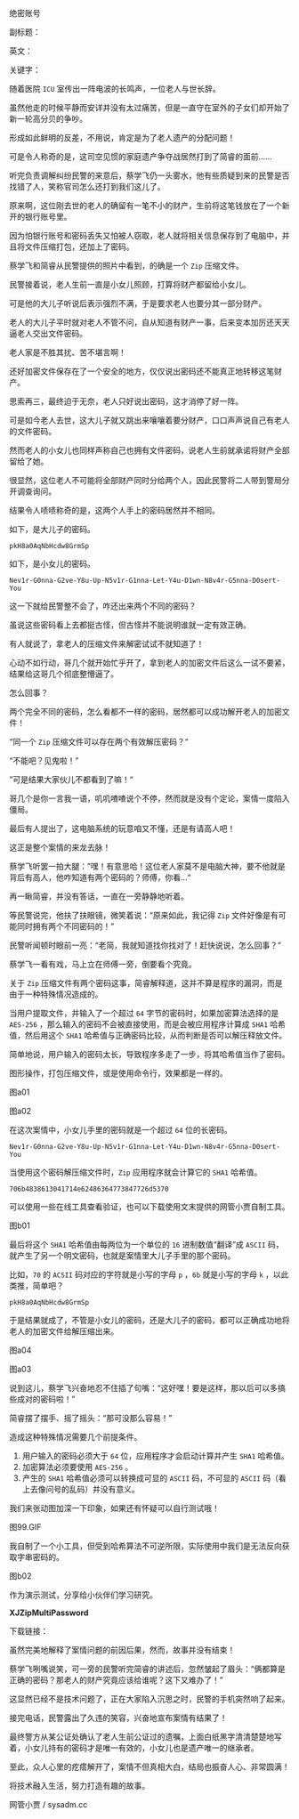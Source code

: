 绝密账号

副标题：

英文：

关键字：



随着医院 `ICU` 室传出一阵电波的长鸣声，一位老人与世长辞。

虽然他走的时候平静而安详并没有太过痛苦，但是一直守在室外的子女们却开始了新一轮高分贝的争吵。

形成如此鲜明的反差，不用说，肯定是为了老人遗产的分配问题！

可是令人称奇的是，这司空见惯的家庭遗产争夺战居然打到了简睿的面前......



听完负责调解纠纷民警的来意后，蔡学飞仍一头雾水，他有些质疑到来的民警是否找错了人，笑称官司怎么还打到我们这儿了。

原来啊，这位刚去世的老人的确留有一笔不小的财产，生前将这笔钱放在了一个新开的银行账号里。

因为怕银行账号和密码丢失又怕被人窃取，老人就将相关信息保存到了电脑中，并且将文件压缩打包，还加上了密码。

蔡学飞和简睿从民警提供的照片中看到，的确是一个 `Zip` 压缩文件。

民警接着说，老人生前一直是小女儿照顾，打算将财产都留给小女儿。

可是他的大儿子听说后表示强烈不满，于是要求老人也要分其一部分财产。

老人的大儿子平时就对老人不管不问，自从知道有财产一事，后来变本加厉还天天逼老人交出文件密码。



老人家是不胜其扰、苦不堪言啊！

还好加密文件保存在了一个安全的地方，仅仅说出密码还不能真正地转移这笔财产。

思索再三，最终迫于无奈，老人只好说出密码，这才消停了好一阵。



可是如今老人去世，这大儿子就又跳出来嚷嚷着要分财产，口口声声说自己有老人的文件密码。

然而老人的小女儿也同样声称自己也拥有文件密码，说老人生前就承诺将财产全部留给了她。

很显然，这位老人不可能将全部财产同时分给两个人，因此民警将二人带到警局分开调查询问。

结果令人啧啧称奇的是，这两个人手上的密码居然并不相同。



如下，是大儿子的密码。

```
pkH8a0AqNbHcdw8GrmSp
```

如下，是小女儿的密码。

```
Nev1r-G0nna-G2ve-Y8u-Up-N5v1r-G1nna-Let-Y4u-D1wn-N8v4r-G5nna-D0sert-You
```



这一下就给民警整不会了，咋还出来两个不同的密码？

虽说这些密码看上去都挺古怪，但古怪并不能说明谁就一定有效正确。

有人就说了，拿老人的压缩文件来解密试试不就知道了！

心动不如行动，哥几个就开始忙乎开了，拿到老人的加密文件后这么一试不要紧，结果给这哥几个彻底整懵逼了。

怎么回事？

两个完全不同的密码，怎么看都不一样的密码，居然都可以成功解开老人的加密文件！





“同一个 `Zip` 压缩文件可以存在两个有效解压密码？“

“不能吧？见鬼啦！”

”可是结果大家伙儿不都看到了嘛！“

哥几个是你一言我一语，叽叽喳喳说个不停，然而就是没有个定论，案情一度陷入僵局。

最后有人提出了，这电脑系统的玩意咱又不懂，还是有请高人吧！

这正是整个案情的来龙去脉！



蔡学飞听罢一拍大腿：”嘿！有意思哈！这位老人家莫不是电脑大神，要不他就是背后有高人，他咋知道有两个密码的？师傅，你看...“

再一瞅简睿，并没有答话，一直在一旁静静地听着。

等民警说完，他扶了扶眼镜，微笑着说：“原来如此，我记得 `Zip` 文件好像是有可能同时拥有两个不同密码的！”

民警听闻顿时眼前一亮：“老简，我就知道找你找对了！赶快说说，怎么回事？”

蔡学飞一看有戏，马上立在师傅一旁，倒要看个究竟。



关于 `Zip` 压缩文件有两个密码这事，简睿解释道，这并不算是程序的漏洞，而是由于一种特殊情况造成的。

当用户提取文件，并输入了一个超过 `64` 字节的密码时，如果加密算法选择的是 `AES-256` ，那么输入的密码不会被直接使用，而是会被应用程序计算成 `SHA1` 哈希值，然后用这个 `SHA1` 哈希值与正确密码比较，从而判断是否可以解压释放文件。

简单地说，用户输入的密码太长，导致程序多走了一步，将其哈希值当作了密码。



图形操作，打包压缩文件，或是使用命令行，效果都是一样的。

图a01

图a02



在这次案情中，小女儿手里的密码就是一个超过 `64` 位的长密码。

```
Nev1r-G0nna-G2ve-Y8u-Up-N5v1r-G1nna-Let-Y4u-D1wn-N8v4r-G5nna-D0sert-You
```



当使用这个密码解压缩文件时，`Zip` 应用程序就会计算它的 `SHA1` 哈希值。

```
706b4838613041714e62486364773847726d5370
```

可以使用一些在线工具查看验证，也可以下载使用文末提供的网管小贾自制工具。

图b01



最后将这个 `SHA1` 哈希值由每两位为一个单位的 `16` 进制数值“翻译”成 `ASCII` 码，就产生了另一个明文密码，也就是案情里大儿子手里的那个密码。

比如，`70` 的 `ACSII` 码对应的字符就是小写的字母 `p` ，`6b` 就是小写的字母 `k` ，以此类推，简单吧？

```
pkH8a0AqNbHcdw8GrmSp
```



于是结果就成了，不管是小女儿的密码，还是大儿子的密码，都可以正确成功地将老人的加密文件给解压缩出来。

图a04

图a03



说到这儿，蔡学飞兴奋地忍不住插了句嘴：“这好嘿！要是这样，那以后可以多搞些成对的密码啦！”

简睿摆了摆手、摇了摇头：“那可没那么容易！”



造成这种特殊情况需要几个前提条件。

1. 用户输入的密码必须大于 `64` 位，应用程序才会启动计算并产生 `SHA1` 哈希值。
2. 加密算法必须要使用 `AES-256` 。
3. 产生的 `SHA1` 哈希值必须可以转换成可显的 `ASCII` 码，不可显的 `ASCII` 码（看上去像问号的乱码）并没有意义。



我们来张动图加深一下印象，如果还有怀疑可以自行测试哦！

图99.GIF



我自制了一个小工具，但受到哈希算法不可逆所限，实际使用中我们是无法反向获取字串密码的。

图b02



作为演示测试，分享给小伙伴们学习研究。



**XJZipMultiPassword**

下载链接：



虽然完美地解释了案情问题的前因后果，然而，故事并没有结束！

蔡学飞咧嘴说笑，可一旁的民警听完简睿的讲述后，忽然皱起了眉头：“俩都算是正确的密码？那老人的财产究竟应该给谁呢？这下又难办了！”

这显然已经不是技术问题了，正在大家陷入沉思之时，民警的手机突然响了起来。

接完电话，民警露出了久违的笑容，兴奋地宣布案情有结果了！

最终警方从某公证处确认了老人生前公证过的遗嘱，上面白纸黑字清清楚楚地写着，小女儿持有的密码才是唯一有效的，小女儿也是遗产唯一的继承者。

至此，众人心里的疙瘩解开了，案情不但真相大白，结局也振奋人心、非常圆满！





将技术融入生活，努力打造有趣的故事。

网管小贾 / sysadm.cc





